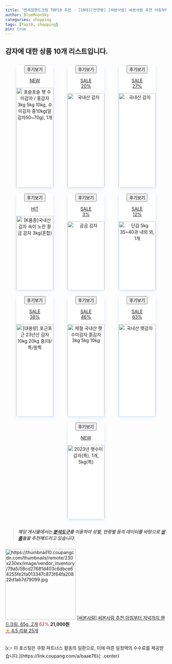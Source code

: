 ```yaml
---
title: "면세점핸드크림 TOP10 추천 - [10대][전연령] [써본사람] 써본사람 추천 아침부터 저녁까지 핸드크림, 65g, 2개"
author: BlueMoonSky
categories: shopping
tags: [Top10, shopping]
pin: true
---
```

<style>
.product-list-box{
	display : flex;
	flex-flow: row wrap;
	justify-content: space-evenly;
	margin: 20px auto;
}
.product-list {
	width: 23%;
	background: #fff;
	box-shadow: rgba(20, 105, 201, 0.09) 0px 4px 14px 0px, rgba(20, 105, 201, 0.12) 0px 2px 4px 0px;
	margin : 10px;
	border-radius: 4px;
	overflow: hidden;
	text-align: center;
	position: relative;
}
@media (max-width: 660px) {
.product-list {
	width: 29%;
}
}

@media (max-width: 500px) {
.product-list {
	width: 44%;
}
.product-list a{
  text-decoration : none;
}
.product-list:hover{
	box-shadow: rgba(220, 73, 73, 0.09) 0px 4px 14px 0px, rgba(220, 73, 73, 0.12) 0px 2px 4px 0px;
}
.product-list:hover .product-thumb {
	opacity: 0.5;
}
.label-type{
	width: 43px;
	height: 43px;
	position: absolute;
	top: 0;
	right: 0;
	padding-top : 10px;
}
.label-type > p{
	font-size: 10px;
	color: #fff;
	text-align: center;
	line-height: 1;
}  
.hit-label {
	background: #62b951;
}
.new-label {
	background: #e3db56;
}
.sale-label {
	background: #e36556;
}
.sale-label p {
	padding-top: 2px;
	margin : 0;
}
.add-buttons {
	position: absolute;
	z-index: 50;
	top: 150px;
	left: 66px;
	display: none;
}
.add-cart {
	width: 100px;
	height: 43px;
	border-radius: 4px;
	background-color: #e36556;    
	display: block;
	font-size : 1em;
	color : #fff;
	float: left;
	cursor: pointer;
}
.product-list:hover > a .add-buttons {
	display: block;
}
.product-thumb {
	border-bottom: 1px solid #ebebeb;
	cursor: pointer;
	margin-bottom : 10px;
}
.product-price{
  padding : 5px;
}
.product-price h4 {
	font-size: 1.1em;
	color: #090B34;
	margin: 10px 0 20px;
}
.product-price p.product-sales-price {
	font-weight: bold;
	text-align : center;
	color: #e36556;
	margin : 1.2em 0;
}
.product-sales-price > s {
	font-size: 10px;
	color: rgba(0,0,0,0.2);
	display: inline-block;
	margin-left: 8px;
}
.product-price p.product-info{
	text-align : center;
	font-size : 0.9em;
	color: #2E2E32;
}
.label-type img,
.new-label img {
width: 100%; /* 이미지의 가로 폭을 100%로 설정하여 부모 요소에 맞춥니다. */
height: auto; /* 높이를 자동으로 조정하여 비율을 유지합니다. */
}

.add-buttons img {
width: 100%; /* 이미지의 가로 폭을 100%로 설정하여 부모 요소에 맞춥니다. */
height: auto; /* 높이를 자동으로 조정하여 비율을 유지합니다. */
}
</style>
<h2>감자에 대한 상품 10개 리스트입니다.</h2>
<div class="product-list-box">
	<div class="product-list">
	<a href="https://link.coupang.com/re/AFFSDP?lptag=AF9450613&subid=navercafe1&pageKey=7485691929&itemId=19564227771&vendorItemId=86409524972&traceid=V0-153-b4f800d5e8cb5c02&clickBeacon=Sn8OgFRP4g8IdrDzZmlelKlJiF%2Bywd8ZifdaOs%2F4VODkVXZ5Tk4kYDpj8XRM2guZHmyS3th%2FhxUV%2Be0rz7oLoD2nCEDOjfMfu8rlTj86KH5SlMPw72VCLMscKfXE9qLbwbltefEHCH13FAZzKn5qTdvL2bF6OXhG%2FyN%2BgB%2Bw%2BZAvoEpq2Hzw0D8Qrn2lZ9vACgojVyKm4qx5E3GVEao1rLOWDG2pnVN5wRPXTAu05%2BNmyntOdS04FAVXS9%2FrtT%2BhqXbOpVT28MskSw6xmt66ACOt6hDERpsW6BZIA3CkoRA%2FfS4GJ08uIyn6slv3s2eapSzbQv61hebDKNqA0H8UrdH4FFoNYBcp%2BpNKlg6KMkm3tV7QSCIM0K7xCrtJWm8CQ9Si6QsxNEYqcRmw2XylurS1L522%2BRkLnMlWBiZYaczsRsumMthTCzaBJhP1spzpk%2FDIJy1md99M21grfJzoGH42aVhPdNsO87Vn9iNfZL%2BDnpuBYJ2y2SS1YnFHPnLEcUUgVTqDKu2rgikHwxQrpPzMzi0x7FhvagkTt5ULFpPpafnDgidEhc%2BsR0B8nng3niuXTPD0imBNWFcZmvG1DTFJhwdPzKCTyiz7i8zqSAwN86DYYxy0jzFojwuxCi7l0%2FExOmYgM0HdxxafvhROeKDi17KdDQcOk906p7T3UiSJM8pKFr7YEz1GZid3payKPRQvUzwOCcI8I373Abzul1CqTSOUTsRGf221vNtEQYUitZKsgPkmuXQlPsHH0rOlJzTUXUvmu1%2Fu6RTimfVU6lwrXDG%2Fg0OAK%2Fyfv1tk3%2FCbsOaDQ25Iv3UfpbCwZn%2BnIFSSxJc18w131d0y2osIiAJWPWhiG29ku9aURHSF9W4Q5TLjPQakngng4ROfyDYs&requestid=20231124204135317148191586&token=31850C%7CMIXED" target="_blank" rel="sponsored nofollow">
	  <div class="add-buttons">
		<button type="button" class="add-cart">후기보기</button>
	  </div>
	  <div class="new-label label-type"><p>NEW</p></div>
	  <div class="product-thumb">
		<img src="https://img1c.coupangcdn.com/image/vendor_inventory/bd11/98dee8affdfdaba2950fd52fca58effaa6953f7614ed0f1a953e8665b9c9.jpg" width="100%" alt="포슬포슬 햇 수미감자 / 홍감자 3kg 5kg 10kg, 수미감자 중10kg(알감자50~70g), 1개">
	  </div>   
	  <div class="product-price">
		<h4>포슬포슬 햇 수미감자 / 홍감자 3kg 5kg 10kg, 수미감자 중10kg(알감자50~70g), 1개</h4>
		<p class="product-sales-price">29,900원</p>
		<p class="product-info">(★4.0 | 리뷰 377)</p>
	  </div>
	</a>
	</div>
	<div class="product-list">
	<a href="https://link.coupang.com/re/AFFSDP?lptag=AF9450613&subid=navercafe1&pageKey=6559608761&itemId=6106220729&vendorItemId=73402571401&traceid=V0-153-28f187ff9e53834b&requestid=20231124204135317148191586&token=31850C%7CMIXED" target="_blank" rel="sponsored nofollow">
	  <div class="add-buttons">
		<button type="button" class="add-cart">후기보기</button>
	  </div>
	  <div class="sale-label label-type"><p>SALE<br/>20%</p></div>
	  <div class="product-thumb">
		<img src="https://image12.coupangcdn.com/image/retail/images/4082543244346719-fa168f97-3bb0-4ed9-a9ac-e16e4165344f.jpg" width="100%" alt="국내산 감자">
	  </div>   
	  <div class="product-price">
		<h4>국내산 감자</h4>
		<p class="product-sales-price">3,200원<s>3,980원</s></p>
		<p class="product-info">(★4.5 | 리뷰 118,916)</p>
	  </div>
	</a>
	</div>
	<div class="product-list">
	<a href="https://link.coupang.com/re/AFFSDP?lptag=AF9450613&subid=navercafe1&pageKey=6559608761&itemId=14678574381&vendorItemId=81919567997&traceid=V0-153-28f187ff9e53834b&requestid=20231124204135317148191586&token=31850C%7CMIXED" target="_blank" rel="sponsored nofollow">
	  <div class="add-buttons">
		<button type="button" class="add-cart">후기보기</button>
	  </div>
	  <div class="sale-label label-type"><p>SALE<br/>27%</p></div>
	  <div class="product-thumb">
		<img src="https://image9.coupangcdn.com/image/retail/images/7472211193728463-d042fd37-3ed8-439c-aa5a-695ff5815e06.jpg" width="100%" alt="국내산 감자">
	  </div>   
	  <div class="product-price">
		<h4>국내산 감자</h4>
		<p class="product-sales-price">1,800원<s>2,450원</s></p>
		<p class="product-info">(★4.5 | 리뷰 118,915)</p>
	  </div>
	</a>
	</div>
	<div class="product-list">
	<a href="https://link.coupang.com/re/AFFSDP?lptag=AF9450613&subid=navercafe1&pageKey=7706687523&itemId=20647595987&vendorItemId=86628640399&traceid=V0-153-a258ec313e2e582b&clickBeacon=Sn8OgFRP4g8IdrDzZmlelKlJiF%2Bywd8ZifdaOs%2F4VODkVXZ5Tk4kYDpj8XRM2guZHmyS3th%2FhxUV%2Be0rz7oLoDW%2BTGvLbPHTbztxcKE5HuRSlMPw72VCLMscKfXE9qLbsW29lyt%2BCnrQHN8xt%2BTGyjKUi1t93hKBoBMY6HTiN%2BYvoEpq2Hzw0D8Qrn2lZ9vACgojVyKm4qx5E3GVEao1rLOWDG2pnVN5wRPXTAu05%2BNmyntOdS04FAVXS9%2FrtT%2Bhhb0FZDrJsBJ8q2gFjSW4ETChFwccPEuRjpKOfqDfVcnBHP7hei7SWS8Xt%2BDn5NuVmUbcgnc3YHOIw3oM0B7M8cInwgKpN9WKM02SnDFEAxq8pVtN5GKnkodiDg%2BR9Fir7YOcq0Nw%2Bx0BzR7uuvQSGYHL%2Br4%2BK%2BlVtLuuvy7%2BKS91iDWNKVa6uXbNBxIATsKX1LwJDZdRFBwlU5vLbf0ieILjhKFXws3PCj2QN1H7yLpdcdMq7PmpDBwHn2hpIallKwZwjfOrduMLz6k8HJXhq%2BuJiW4F4Ct9D4Cqtpz%2B1F8sZJc2IsYZKVAOZUiQEI%2BoOf%2FSmNoi2irLv3%2B3kNrTTDfzXmZHKJJU7OQ4wJdLJUCr86VlkS5D9x1WZv6QPzm5gsfRxIBnOFMo1c%2F5HHJaDUx99R7sFKzvfp5gRJQOimXguOuda7kP8L8Wsyd7VywRMtIjjoTMHRTjIr7HFfOrmOLp1b1%2BuSUWSJrcOBuTVOgbGnL9%2FTvjP%2FC7Pp6EyFCJRklK%2FLjcgYh%2BC6f86BcFz42EsTzrPX6SYQSogSh2UbDsGsc0Zmuinwfrg7jhcNlsDFo2muobKW0557tlXLswj%2BaxBjpBcyRLDWJbc3bgno%2BzH%2BRRttXcbsRXzS1urgdk&requestid=20231124204135317148191586&token=31850C%7CMIXED" target="_blank" rel="sponsored nofollow">
	  <div class="add-buttons">
		<button type="button" class="add-cart">후기보기</button>
	  </div>
	  <div class="hit-label label-type"><p>HIT</p></div>
	  <div class="product-thumb">
		<img src="https://image15.coupangcdn.com/image/vendor_inventory/4587/c005877b2303468c53824f81f663eb4790c0d81a810c8c52a19ee31ed09a.jpg" width="100%" alt="[K품종]국내산 감자 속이 노란 황금 감자 3kg(혼합)">
	  </div>   
	  <div class="product-price">
		<h4>[K품종]국내산 감자 속이 노란 황금 감자 3kg(혼합)</h4>
		<p class="product-sales-price">13,500원</p>
		<p class="product-info">(★5.0 | 리뷰 9)</p>
	  </div>
	</a>
	</div>
	<div class="product-list">
	<a href="https://link.coupang.com/re/AFFSDP?lptag=AF9450613&subid=navercafe1&pageKey=7180952181&itemId=5682902744&vendorItemId=72981781143&traceid=V0-153-56ab66575dc941f6&requestid=20231124204135317148191586&token=31850C%7CMIXED" target="_blank" rel="sponsored nofollow">
	  <div class="add-buttons">
		<button type="button" class="add-cart">후기보기</button>
	  </div>
	  <div class="sale-label label-type"><p>SALE<br/>3%</p></div>
	  <div class="product-thumb">
		<img src="https://image6.coupangcdn.com/image/retail/images/1124051338995339-a6fdc568-8703-4180-b7f9-e8c113a218b8.jpg" width="100%" alt="곰곰 감자">
	  </div>   
	  <div class="product-price">
		<h4>곰곰 감자</h4>
		<p class="product-sales-price">16,000원<s>16,500원</s></p>
		<p class="product-info">(★4.5 | 리뷰 208,393)</p>
	  </div>
	</a>
	</div>
	<div class="product-list">
	<a href="https://link.coupang.com/re/AFFSDP?lptag=AF9450613&subid=navercafe1&pageKey=7711971484&itemId=20675068117&vendorItemId=87747295352&traceid=V0-153-fd6efc821ef68726&clickBeacon=Sn8OgFRP4g8IdrDzZmlelKlJiF%2Bywd8ZifdaOs%2F4VODkVXZ5Tk4kYDpj8XRM2guZHmyS3th%2FhxUV%2Be0rz7oLoGoy%2FdLfrJLS8JTYdeFgzCdSlMPw72VCLMscKfXE9qLbvcyP2RPjIE3YNDesTQ8%2BZjaKheS%2FZk%2FBzHJxqfvXMSEvoEpq2Hzw0D8Qrn2lZ9vACgojVyKm4qx5E3GVEao1rLOWDG2pnVN5wRPXTAu05%2BNmyntOdS04FAVXS9%2FrtT%2BhI%2FakPHTABMdKERvYaB1yseDiFZEBbS0UTpkIAWB%2BQR9jUhO17cZj8xKZf8iyEa83mUbcgnc3YHOIw3oM0B7M8SNdCsHOB3rSB3%2FBgq30FukPiN8WJAIajEQsAv%2FAS6nT7YOcq0Nw%2Bx0BzR7uuvQSGVLoBiNrFAOHBQ2oE2KR0fdo1sNSp%2Fzy6M7TAGSm%2BpWpVtvAHzWJ1hlUyNW1DvQJ7aRs3qom%2BCPkG82emGsT%2Basi0TTWKcGVxhOK%2FpRezi3m8s0Bf9KRlOt5cyZKi6zvcRO2Kj1XGQvt%2F%2Bak4dHE9XXQga1GwQP%2B4DANKdqrz99QxjbK8sb994HmOeZYfCEEV5xF%2FawDh0x61vulkFjj7u6ikQTkUyFgAptXZLdKjnAkNqEeVKr5m0Kn6GeoaLxhe0SSYKluLIeXIkGnogFtHRSA%2FUuwGxiV7YSNElgmxZPk%2FLH%2B1mPZDl8krdLmd1Ra%2FSmwUD9B6oRRQzAblJk%2BU%2BSSkt53VAGkE%2FYvn4FAKpRr25vI5DYLmRRPOMiT2cK86B6DSP%2FQR3TtvfQjjqNUousdcZw5OyoQN6vXsfWm%2B0y3HNh2YBxIQcYbsK71100hQK2ilFOAGrl%2F07sW1m0sfyMhlMLyWkmZtYwdeFmCFQ%2Fo&requestid=20231124204135317148191586&token=31850C%7CMIXED" target="_blank" rel="sponsored nofollow">
	  <div class="add-buttons">
		<button type="button" class="add-cart">후기보기</button>
	  </div>
	  <div class="sale-label label-type"><p>SALE<br/>12%</p></div>
	  <div class="product-thumb">
		<img src="https://image6.coupangcdn.com/image/vendor_inventory/b607/c77442b5642cde440399c1bba9c0a1546a945c710af2a7b2fc016112d3d7.jpg" width="100%" alt="단감 5kg 35~40과 내외 외, 1개">
	  </div>   
	  <div class="product-price">
		<h4>단감 5kg 35~40과 내외 외, 1개</h4>
		<p class="product-sales-price">14,830원<s>16,900원</s></p>
		<p class="product-info">(★3.0 | 리뷰 2)</p>
	  </div>
	</a>
	</div>
	<div class="product-list">
	<a href="https://link.coupang.com/re/AFFSDP?lptag=AF9450613&subid=navercafe1&pageKey=7334967485&itemId=18839523519&vendorItemId=75483469656&traceid=V0-153-472396be1b2d0f39&requestid=20231124204135317148191586&token=31850C%7CMIXED" target="_blank" rel="sponsored nofollow">
	  <div class="add-buttons">
		<button type="button" class="add-cart">후기보기</button>
	  </div>
	  <div class="sale-label label-type"><p>SALE<br/>38%</p></div>
	  <div class="product-thumb">
		<img src="https://image7.coupangcdn.com/image/vendor_inventory/2ca9/09d8e7f9e39c1ff3bc842d3c39478b9e93358764f76162c639f6f20b6f3b.jpg" width="100%" alt="[대용량] 포근포근 23년산 감자 10kg 20kg 중/대/특/왕특">
	  </div>   
	  <div class="product-price">
		<h4>[대용량] 포근포근 23년산 감자 10kg 20kg 중/대/특/왕특</h4>
		<p class="product-sales-price">17,890원<s>28,900원</s></p>
		<p class="product-info">(★3.5 | 리뷰 10,339)</p>
	  </div>
	</a>
	</div>
	<div class="product-list">
	<a href="https://link.coupang.com/re/AFFSDP?lptag=AF9450613&subid=navercafe1&pageKey=7404930732&itemId=19174034299&vendorItemId=86272469866&traceid=V0-153-da288111afbbccc3&clickBeacon=Sn8OgFRP4g8IdrDzZmlelKlJiF%2Bywd8ZifdaOs%2F4VODkVXZ5Tk4kYDpj8XRM2guZHmyS3th%2FhxUV%2Be0rz7oLoDCn90d%2BmM3YWsbXjBGzrEBSlMPw72VCLMscKfXE9qLbkXVsWOKktDdwSWRBMmhnLFhN9tjOTEcnJeRB7%2BkkygUvoEpq2Hzw0D8Qrn2lZ9vACgojVyKm4qx5E3GVEao1rLOWDG2pnVN5wRPXTAu05%2BNmyntOdS04FAVXS9%2FrtT%2BhNDATSIBjqf5F9oCVFCDYVWEcD4uHFMcl%2FCyT00Ur3gwJKCzG4DSDxoYcjhDiBHHJmUbcgnc3YHOIw3oM0B7M8ZlY%2BZM%2BLZLc9xtR9YpQbuXdR3ofULOzLKFeGx5NJ5az7YOcq0Nw%2Bx0BzR7uuvQSGeIoTuRMGCq5zPYPN5dr%2BtwANtTChGPN9m%2BCLL4sHt%2BVDqrl4AwhLC7QJUZTpm1QYaRs3qom%2BCPkG82emGsT%2Basi0TTWKcGVxhOK%2FpRezi3m8s0Bf9KRlOt5cyZKi6zvcRO2Kj1XGQvt%2F%2Bak4dHE9XXQga1GwQP%2B4DANKdqrz99QxjbK8sb994HmOeZYfCEEV5xF%2FawDh0x61vulkFjj7u6ikQTkUyFgAptXZLdKjnAkNqEeVKr5m0Kn6GeoaLxhe0SSYKluLIeXIkGnogFtHRSA%2FUuwGxiV7YSNElgmxZPk%2FLH%2B1mPZDl8krdLmd1Ra%2FSmwUD9B6oRRQzAblJk%2BU%2BSSkt53VAGkE%2FYvn4FAKpRr25vI5DYLmRRPOMiT2cK86B6DSP%2FQR3TtvfQjjqNUousdcZw5OyoQN6vXsfWm%2B0y3HNh2YBxIQcYbsK71100hQK2ilFOAGrl%2F07sW1m0sfyMhlMLyWkmZtYwdeFmCFQ%2Fo&requestid=20231124204135317148191586&token=31850C%7CMIXED" target="_blank" rel="sponsored nofollow">
	  <div class="add-buttons">
		<button type="button" class="add-cart">후기보기</button>
	  </div>
	  <div class="sale-label label-type"><p>SALE<br/>46%</p></div>
	  <div class="product-thumb">
		<img src="https://image6.coupangcdn.com/image/vendor_inventory/0c5e/80b45964d756b725ebc21b9a8df13de6222f32890f649b8a6647890241d8.jpg" width="100%" alt="제철 국내산 햇 수미감자 흙감자 3kg 5kg 10kg">
	  </div>   
	  <div class="product-price">
		<h4>제철 국내산 햇 수미감자 흙감자 3kg 5kg 10kg</h4>
		<p class="product-sales-price">12,900원<s>23,900원</s></p>
		<p class="product-info">(★4.0 | 리뷰 1)</p>
	  </div>
	</a>
	</div>
	<div class="product-list">
	<a href="https://link.coupang.com/re/AFFSDP?lptag=AF9450613&subid=navercafe1&pageKey=7159181290&itemId=20262347007&vendorItemId=3097848808&traceid=V0-153-9b0ffa151e281e55&requestid=20231124204135317148191586&token=31850C%7CMIXED" target="_blank" rel="sponsored nofollow">
	  <div class="add-buttons">
		<button type="button" class="add-cart">후기보기</button>
	  </div>
	  <div class="sale-label label-type"><p>SALE<br/>63%</p></div>
	  <div class="product-thumb">
		<img src="https://img4c.coupangcdn.com/image/vendor_inventory/d364/6c433dc1e1ddb468647b8f9a6bd77248960f8d62e50b0d9aa0899727dfa1.jpg" width="100%" alt="국내산 햇감자">
	  </div>   
	  <div class="product-price">
		<h4>국내산 햇감자</h4>
		<p class="product-sales-price">10,960원<s>29,900원</s></p>
		<p class="product-info">(★4.0 | 리뷰 13,589)</p>
	  </div>
	</a>
	</div>
	<div class="product-list">
	<a href="https://link.coupang.com/re/AFFSDP?lptag=AF9450613&subid=navercafe1&pageKey=7318280759&itemId=18764300026&vendorItemId=70531672600&traceid=V0-153-6ec6b149e046bccd&clickBeacon=Sn8OgFRP4g8IdrDzZmlelKlJiF%2Bywd8ZifdaOs%2F4VODkVXZ5Tk4kYDpj8XRM2guZHmyS3th%2FhxUV%2Be0rz7oLoLg3YTsv14xSi%2BArqxQzG0O6BzFCxapxV2dW63EE8cgkqkHHi5YeJVMGzxdPzvoNdkigsQOHEgVbNvCmc5Aq2FsvoEpq2Hzw0D8Qrn2lZ9vACgojVyKm4qx5E3GVEao1rLOWDG2pnVN5wRPXTAu05%2BNmyntOdS04FAVXS9%2FrtT%2BhtLB17nrr%2BMgREIcw1%2FcgeNeWGFYpdcYgyzQe0q0Aw4DGH2vfgBd3cAQz6PfwKUXqdWtdFRw2p%2FXOflNnuhYXk02qlw9DTpz8xVKiiuGM4zRlTJFDGHq2q6A%2BFez%2FWfOhIcgbctCyz6pLpwDmHian26tyGk5F3yxEPKSUinGCpIvalueHdD0du6hgbmNlE%2Bl3RYOwVEtQ5Bq%2FNgukwnbB9fzMzi0x7FhvagkTt5ULFpPpafnDgidEhc%2BsR0B8nng3pdyf%2BlrW%2B6pH0%2Fs0XJSXvz65rlL4BSnJVDTbXSMCrCyBUJjMDVaIF9jLwIQMF4yrlgvxXcElqDTvMzIBNkgWpo9G%2FV%2BcyMIf7QKg40l2%2BTBpZjKmhmR3tXT%2BOxRYbE5tkW8E3cKJUmReV0dElip7vG%2BTs2n13b2blSbP93Pkir1zRBB2PaIRIiCLuPernSp3Mha%2Bw0CKysaEBw2FCfbFXcEXnLk0CpQCwnOxiAw8bLE6x3L6x6nwdEcLnC4ulFLE3G6BKPuBLGnOQd1gEBCKr6DEgkvtFBf049p513kTqwIKnt3Dv84fKuvX9Y9%2BpxZuP1rgCKluxzpC6hwexW8SPBtUVHqLazOPbwiCBtw%2BaCxhEPzeu3MLJm2nYk5pF9LA&requestid=20231124204135317148191586&token=31850C%7CMIXED" target="_blank" rel="sponsored nofollow">
	  <div class="add-buttons">
		<button type="button" class="add-cart">후기보기</button>
	  </div>
	  <div class="new-label label-type"><p>NEW</p></div>
	  <div class="product-thumb">
		<img src="https://image5.coupangcdn.com/image/vendor_inventory/4074/90494c7c65691811bc099f8af7ab7c75b41576bba5731405b3b6351ef43b.jpg" width="100%" alt="2023년 햇수미감자(특), 1개, 5kg(특)">
	  </div>   
	  <div class="product-price">
		<h4>2023년 햇수미감자(특), 1개, 5kg(특)</h4>
		<p class="product-sales-price">17,400원</p>
		<p class="product-info">(★4.5 | 리뷰 10)</p>
	  </div>
	</a>
	</div>
</div>
				


> ##### 해당 게시물에서는 [**분석도구**](https://itemscout.io/)를 이용하여 **성별**, **연령별** 등의 데이터를 바탕으로 [**상품**](https://link.coupang.com/a/baae76)들을 추천해드리고 있습니다.
<div class="container"><div class="row">
            <div class="col-6 col-sm-4 col-lg-4 col-lg-3">
                <div class="product-container">
                    <a href="https://link.coupang.com/re/AFFSDP?lptag=AF5964186&subid=&pageKey=7653156836&traceid=V0-153&itemId=20368779816&vendorItemId=87299401613" target="_blank"><img src="https://thumbnail10.coupangcdn.com/thumbnails/remote/230x230ex/image/vendor_inventory/79a5/58cd27681d403c6dbce64255fe2fa013347c873f64fa20822d1ab7d79099.jpg" alt="https://thumbnail10.coupangcdn.com/thumbnails/remote/230x230ex/image/vendor_inventory/79a5/58cd27681d403c6dbce64255fe2fa013347c873f64fa20822d1ab7d79099.jpg" width="220" height="220"></a>
                    <a href="https://link.coupang.com/re/AFFSDP?lptag=AF5964186&subid=&pageKey=7653156836&traceid=V0-153&itemId=20368779816&vendorItemId=87299401613" target="_blank">[써본사람] 써본사람 추천 아침부터 저녁까지 핸드크림, 65g, 2개</a>
                    <span style="color:#E61328">62%</span> <b>21,000원</b>
                    <br><a href="https://link.coupang.com/re/AFFSDP?lptag=AF5964186&subid=&pageKey=7653156836&traceid=V0-153&itemId=20368779816&vendorItemId=87299401613" target="_blank"><span style="color:#FE9427">★</span> 4.5
                    리뷰 25개</a>
                </div>
            </div>
            
</div><br><br>[👉 이 포스팅은 쿠팡 파트너스 활동의 일환으로, 이에 따른 일정액의 수수료를 제공받습니다.](https://link.coupang.com/a/baae76){: .center}
